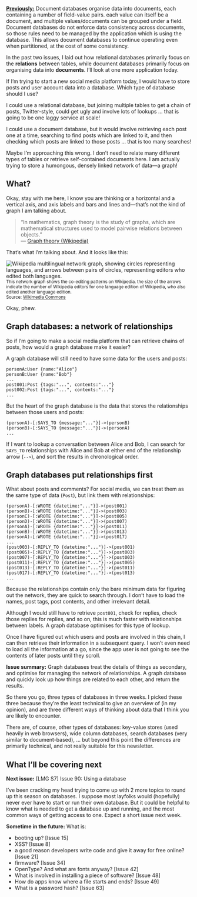 [**Previously:**](https://buttondown.email/laymansguide/archive/) Document databases organise data into documents, each containing a number of field-value pairs. each value can itself be a document, and multiple values/documents can be grouped under a field. Document databases do not enforce data consistency across documents, so those rules need to be managed by the application which is using the database. This allows document databases to continue operating even when partitioned, at the cost of some consistency.

In the past two issues, I laid out how relational databases primarily focus on the **relations** between tables, while document databases primarily focus on organising data into **documents**. I’ll look at one more application today.

If I’m trying to start a new social media platform today, I would have to store posts and user account data into a database. Which type of database should I use?

I could use a relational database, but joining multiple tables to get a chain of posts, Twitter-style, could get ugly and involve lots of lookups … that is going to be one laggy service at scale!

I could use a document database, but it would involve retrieving each post one at a time, searching to find posts which are linked to it, and then checking which posts are linked to those posts … that is too many searches!

Maybe I’m approaching this wrong. I don’t need to relate many different types of tables or retrieve self-contained documents here. I am actually trying to store a humongous, densely linked network of data—a graph!

## What?

Okay, stay with me here, I know you are thinking or a horizontal and a vertical axis, and axis labels and bars and lines and—that’s not the kind of graph I am talking about.

> “In mathematics, graph theory is the study of graphs, which are mathematical structures used to model pairwise relations between objects.”  
> — [Graph theory (Wikipedia)](https://en.wikipedia.org/wiki/Graph_theory)

That’s what I’m talking about. And it looks like this:

![Wikipedia multilingual network graph, showing circles representing languages, and arrows between pairs of circles, representing editors who edited both languages.](https://raw.githubusercontent.com/ngjunsiang/laymansguide/release/season7/issue089/issue089_01.png)<br />
<small>This network graph shows the co-editing patterns on Wikipedia. the size of the arrows indicate the number of Wikipedia editors for one language edition of Wikipedia, who also edited another language edition.<br />Source: [Wikimedia Commons](https://en.wikipedia.org/wiki/File:Wikipedia_multilingual_network_graph_July_2013.svg)</small>

Okay, phew.

## Graph databases: a network of relationships

So if I’m going to make a social media platform that can retrieve chains of posts, how would a graph database make it easier?

A graph database will still need to have some data for the users and posts:

```
personA:User {name:"Alice"}
personB:User {name:"Bob"}
...
post001:Post {tags:"...", contents:"..."}
post002:Post {tags:"...", contents:"..."}
...
```

But the heart of the graph database is the data that stores the relationships between those users and posts:

```
(personA)-[:SAYS_TO {message:"..."}]->(personB)
(personB)-[:SAYS_TO {message:"..."}]->(personA)
...
```

If I want to lookup a conversation between Alice and Bob, I can search for `SAYS_TO` relationships with Alice and Bob at either end of the relationship arrow (`-->`), and sort the results in chronological order.

## Graph databases put relationships first

What about posts and comments? For social media, we can treat them as the same type of data (`Post`), but link them with relationships:

```
(personA)-[:WROTE {datetime:"..."}]->(post001)
(personB)-[:WROTE {datetime:"..."}]->(post003)
(personC)-[:WROTE {datetime:"..."}]->(post005)
(personD)-[:WROTE {datetime:"..."}]->(post007)
(personA)-[:WROTE {datetime:"..."}]->(post011)
(personB)-[:WROTE {datetime:"..."}]->(post013)
(personA)-[:WROTE {datetime:"..."}]->(post017)
...
(post003)-[:REPLY_TO {datetime:"..."}]->(post001)
(post005)-[:REPLY_TO {datetime:"..."}]->(post003)
(post007)-[:REPLY_TO {datetime:"..."}]->(post003)
(post011)-[:REPLY_TO {datetime:"..."}]->(post005)
(post013)-[:REPLY_TO {datetime:"..."}]->(post011)
(post017)-[:REPLY_TO {datetime:"..."}]->(post013)
...
```

Because the relationships contain only the bare minimum data for figuring out the network, they are quick to search through. I don’t have to load the names, post tags, post contents, and other irrelevant detail.

Although I would still have to retrieve `post001`, check for replies, check those replies for replies, and so on, this is much faster with relationships between labels. A graph database optimises for this type of lookup.

Once I have figured out which users and posts are involved in this chain, I can then retrieve their information in a subsequent query. I won’t even need to load all the information at a go, since the app user is not going to see the contents of later posts until they scroll.

**Issue summary:** Graph databases treat the details of things as secondary, and optimise for managing the network of relationships. A graph database and quickly look up how things are related to each other, and return the results.

So there you go, three types of databases in three weeks. I picked these three because they’re the least technical to give an overview of (in my opinion), and are three different ways of thinking about data that I think you are likely to encounter.

There are, of course, other types of databases: key-value stores (used heavily in web browsers), wide column databases, search databases (very similar to document-based), … but beyond this point the differences are primarily technical, and not really suitable for this newsletter.

## What I’ll be covering next

**Next issue:** [LMG S7] Issue 90: Using a database

I’ve been cracking my head trying to come up with 2 more topics to round up this season on databases. I suppose most layfolks would (hopefully) never ever have to start or run their own database. But it could be helpful to know what is needed to get a database up and running, and the most common ways of getting access to one. Expect a short issue next week.

**Sometime in the future:** What is:

- booting up? [Issue 15]
- XSS? [Issue 8]
- a good reason developers write code and give it away for free online? [Issue 21]
- firmware? [Issue 34]
- OpenType? And what are fonts anyway? [Issue 42]
- What is involved in installing a piece of software? [Issue 48]
- How do apps know where a file starts and ends? [Issue 49]
- What is a password hash? [Issue 63]
